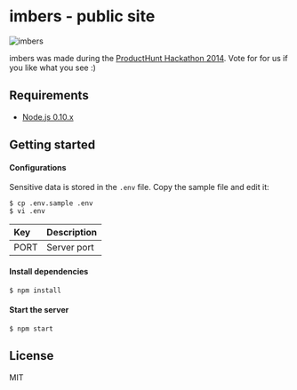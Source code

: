 # imbers - public site

![imbers](http://f.cl.ly/items/0U2e0f2c0n2w013T3i15/logo.png)

imbers was made during the [ProductHunt Hackathon 2014](http://www.producthunt.com/). Vote for for us if you like what you see :)

## Requirements

- [Node.js 0.10.x](https://nodejs.org/)

## Getting started

#### Configurations

Sensitive data is stored in the `.env` file. Copy the sample file and edit it:

```
$ cp .env.sample .env
$ vi .env
```

| Key                | Description                                                     |
|:-------------------|:----------------------------------------------------------------|
| PORT               | Server port                                                     |

#### Install dependencies

```
$ npm install
```

#### Start the server

```
$ npm start
```

## License

MIT
